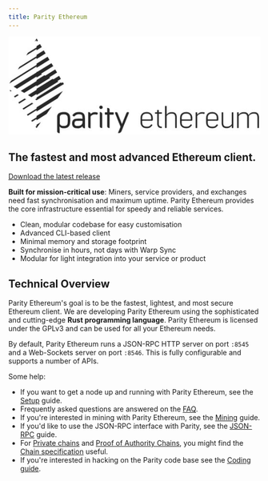 ```yaml
---
title: Parity Ethereum
---
```


![Parity Ethereum](images/logo-parity-ethereum.jpg)

## The fastest and most advanced Ethereum client.

[Download the latest release](https://github.com/paritytech/parity-ethereum/releases/latest)

**Built for mission-critical use**: Miners, service providers, and exchanges need fast synchronisation and maximum uptime. Parity Ethereum provides the core infrastructure essential for speedy and reliable services.

- Clean, modular codebase for easy customisation
- Advanced CLI-based client
- Minimal memory and storage footprint
- Synchronise in hours, not days with Warp Sync
- Modular for light integration into your service or product

## Technical Overview

Parity Ethereum's goal is to be the fastest, lightest, and most secure Ethereum client. We are developing Parity Ethereum using the sophisticated and cutting-edge **Rust programming language**. Parity Ethereum is licensed under the GPLv3 and can be used for all your Ethereum needs.

By default, Parity Ethereum runs a JSON-RPC HTTP server on port `:8545` and a Web-Sockets server on port `:8546`. This is fully configurable and supports a number of APIs.

Some help:
- If you want to get a node up and running with Parity Ethereum, see the [Setup](Setup) guide.
- Frequently asked questions are answered on the [FAQ](FAQ).
- If you're interested in mining with Parity Ethereum, see the [Mining](Mining) guide.
- If you'd like to use the JSON-RPC interface with Parity, see the [JSON-RPC](JSONRPC) guide.
- For [Private chains](Private-chains) and [Proof of Authority Chains](Proof-of-Authority-Chains), you might find the [Chain specification](Chain-specification) useful.
- If you're interested in hacking on the Parity code base see the [Coding guide](Coding-guide).

